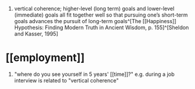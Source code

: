 1. vertical coherence; higher-level (long term) goals and lower-level (immediate) goals all fit together well so that pursuing one’s short-term goals advances the pursuit of long-term goals^[The [[Happiness]] Hypothesis: Finding Modern Truth in Ancient Wisdom, p. 155]^[Sheldon and Kasser, 1995]

# [[employment]]
1. "where do you see yourself in 5 years' [[time]]?" e.g. during a job interview is related to "vertical coherence"